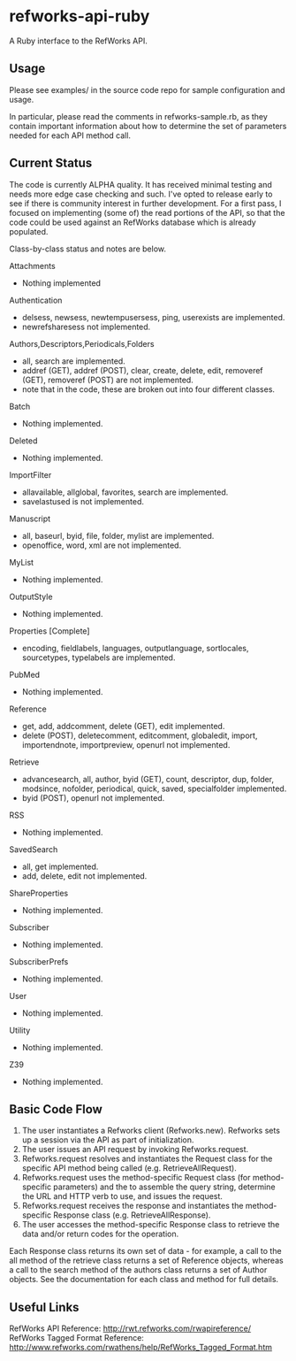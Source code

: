 refworks-api-ruby
=================

A Ruby interface to the RefWorks API.

Usage
-----

Please see examples/ in the source code repo for sample configuration and usage.

In particular, please read the comments in refworks-sample.rb, as they contain important information about how
to determine the set of parameters needed for each API method call.

Current Status
--------------

The code is currently ALPHA quality.  It has received minimal testing and needs more edge case checking and such.
I've opted to release early to see if there is community interest in further development.  For a first pass, I
focused on implementing (some of) the read portions of the API, so that the code could be used against an
RefWorks database which is already populated.

Class-by-class status and notes are below.

Attachments
  - Nothing implemented

Authentication
  - delsess, newsess, newtempusersess, ping, userexists are implemented.
  - newrefsharesess not implemented.

Authors,Descriptors,Periodicals,Folders
  - all, search are implemented.
  - addref (GET), addref (POST), clear, create, delete, edit, removeref (GET), removeref (POST) are not implemented.
  - note that in the code, these are broken out into four different classes.

Batch
  - Nothing implemented.

Deleted
  - Nothing implemented.

ImportFilter
  - allavailable, allglobal, favorites, search are implemented.
  - savelastused is not implemented.

Manuscript
  - all, baseurl, byid, file, folder, mylist are implemented.
  - openoffice, word, xml are not implemented.

MyList
  - Nothing implemented.

OutputStyle
  - Nothing implemented.

Properties [Complete]
  - encoding, fieldlabels, languages, outputlanguage, sortlocales, sourcetypes, typelabels are implemented.

PubMed
  - Nothing implemented.

Reference
  - get, add, addcomment, delete (GET), edit implemented.
  - delete (POST), deletecomment, editcomment, globaledit, import,
    importendnote, importpreview, openurl not implemented.

Retrieve
  - advancesearch, all, author, byid (GET), count, descriptor, dup, folder, modsince, nofolder, periodical, quick,
    saved, specialfolder implemented.
  - byid (POST), openurl not implemented.

RSS
  - Nothing implemented.

SavedSearch
  - all, get implemented.
  - add, delete, edit not implemented.

ShareProperties
  - Nothing implemented.

Subscriber
  - Nothing implemented.

SubscriberPrefs
  - Nothing implemented.

User
  - Nothing implemented.

Utility
  - Nothing implemented.

Z39
  - Nothing implemented.

Basic Code Flow
---------------

1.  The user instantiates a Refworks client (Refworks.new).  Refworks sets up a session via the API as part of
    initialization.
2.  The user issues an API request by invoking Refworks.request.
3.  Refworks.request resolves and instantiates the Request class for the specific API method being called
    (e.g. RetrieveAllRequest).
4.  Refworks.request uses the method-specific Request class (for method-specific parameters) and the to assemble
    the query string, determine the URL and HTTP verb to use, and issues the request.
5.  Refworks.request receives the response and instantiates the method-specific Response class
    (e.g. RetrieveAllResponse).
6.  The user accesses the method-specific Response class to retrieve the data and/or return codes for the operation.

Each Response class returns its own set of data - for example, a call to the all method of the retrieve class
returns a set of Reference objects, whereas a call to the search method of the authors class returns a set of
Author objects.  See the documentation for each class and method for full details.

Useful Links
------------

RefWorks API Reference: http://rwt.refworks.com/rwapireference/
RefWorks Tagged Format Reference: http://www.refworks.com/rwathens/help/RefWorks_Tagged_Format.htm

